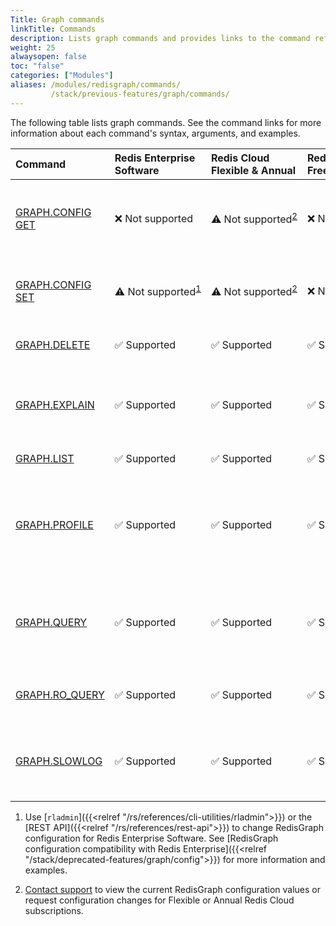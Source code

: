 ```yaml
---
Title: Graph commands 
linkTitle: Commands 
description: Lists graph commands and provides links to the command reference pages.
weight: 25
alwaysopen: false
toc: "false"
categories: ["Modules"]
aliases: /modules/redisgraph/commands/
         /stack/previous-features/graph/commands/
---
```


The following table lists graph commands. See the command links for more information about each command's syntax, arguments, and examples.

| Command | Redis Enterprise Software | Redis Cloud<br />Flexible & Annual | Redis Cloud<br />Free & Fixed | Description |
|:--------|:----------------------|:-----------------|:-----------------|:------|
| [GRAPH.CONFIG GET](https://github.com/RedisGraph/RedisGraph/blob/master/docs/commands/graph.config-get.md) | <span title="Not supported"><nobr>&#x274c; Not supported</span> | <span title="Not supported"><nobr>&#x26A0;&#xFE0F; Not supported</span><sup>[2](#table-note-2)</sup> | <span title="Not supported"><nobr>&#x274c; Not supported</nobr></span> | Returns the current value of a [RedisGraph configuration parameter](https://github.com/RedisGraph/RedisGraph/blob/master/docs/docs/configuration.md#redisgraph-configuration-parameters). |
| [GRAPH.CONFIG SET](https://github.com/RedisGraph/RedisGraph/blob/master/docs/commands/graph.config-set.md) | <span title="Not supported"><nobr>&#x26A0;&#xFE0F; Not supported</span><sup>[1](#table-note-1)</sup> | <span title="Not supported"><nobr>&#x26A0;&#xFE0F; Not supported</span><sup>[2](#table-note-2)</sup> | <span title="Not supported"><nobr>&#x274c; Not supported</nobr></span> | Changes the value of a [RedisGraph configuration parameter](https://github.com/RedisGraph/RedisGraph/blob/master/docs/docs/configuration.md#redisgraph-configuration-parameters). |
| [GRAPH.DELETE](https://github.com/RedisGraph/RedisGraph/blob/master/docs/commands/graph.delete.md) | <span title="Supported">&#x2705; Supported</span> | <span title="Supported">&#x2705; Supported</span> | <span title="Supported">&#x2705; Supported</nobr></span> | Removes the graph and its entities. |
| [GRAPH.EXPLAIN](https://github.com/RedisGraph/RedisGraph/blob/master/docs/commands/graph.explain.md) | <span title="Supported">&#x2705; Supported</span> | <span title="Supported">&#x2705; Supported</span> | <span title="Supported">&#x2705; Supported</nobr></span> | Displays the query execution plan but does not run the query. |
| [GRAPH.LIST](https://github.com/RedisGraph/RedisGraph/blob/master/docs/commands/graph.list.md) | <span title="Supported">&#x2705; Supported</span> | <span title="Supported">&#x2705; Supported</span> | <span title="Supported">&#x2705; Supported</nobr></span> | Lists all graph keys. |
| [GRAPH.PROFILE](https://github.com/RedisGraph/RedisGraph/blob/master/docs/commands/graph.profile.md) | <span title="Supported">&#x2705; Supported</span> | <span title="Supported">&#x2705; Supported</span> | <span title="Supported">&#x2705; Supported</nobr></span> | Runs a query and displays the execution plan with metrics for each operation. |
| [GRAPH.QUERY](https://github.com/RedisGraph/RedisGraph/blob/master/docs/commands/graph.query.md) | <span title="Supported">&#x2705; Supported</span> | <span title="Supported">&#x2705; Supported</span> | <span title="Supported">&#x2705; Supported</nobr></span> | Runs a query against a graph. Supports a variety of [clauses](https://github.com/RedisGraph/RedisGraph/blob/master/docs/commands/graph.query.md#query-structure) and [functions](https://github.com/RedisGraph/RedisGraph/blob/master/docs/commands/graph.query.md#functions). |
| [GRAPH.RO_QUERY](https://github.com/RedisGraph/RedisGraph/blob/master/docs/commands/graph.ro_query.md) | <span title="Supported">&#x2705; Supported</span> | <span title="Supported">&#x2705; Supported</span> | <span title="Supported">&#x2705; Supported</nobr></span> | Runs a read-only query against a graph. |
| [GRAPH.SLOWLOG](https://github.com/RedisGraph/RedisGraph/blob/master/docs/commands/graph.slowlog.md) | <span title="Supported">&#x2705; Supported</span> | <span title="Supported">&#x2705; Supported</span> | <span title="Supported">&#x2705; Supported</nobr></span> | Returns the slowest 10 queries run against a specific graph. |

1. <a name="table-note-1" style="display: block; height: 80px; margin-top: -80px;"></a>Use [`rladmin`]({{<relref "/rs/references/cli-utilities/rladmin">}}) or the [REST API]({{<relref "/rs/references/rest-api">}}) to change RedisGraph configuration for Redis Enterprise Software. See [RedisGraph configuration compatibility with Redis Enterprise]({{<relref "/stack/deprecated-features/graph/config">}}) for more information and examples.

2. <a name="table-note-2" style="display: block; height: 80px; margin-top: -80px;"></a>[Contact support](https://redis.com/company/support/) to view the current RedisGraph configuration values or request configuration changes for Flexible or Annual Redis Cloud subscriptions.